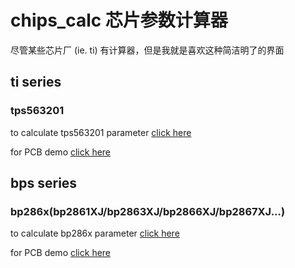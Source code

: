 # chips_calc 芯片参数计算器

尽管某些芯片厂 (ie. ti) 有计算器，但是我就是喜欢这种简洁明了的界面


## ti series
### tps563201
to calculate tps563201 parameter [click here](https://catsimple.github.io/bp286x_calc/)

for PCB demo [click here](https://oshwhub.com/catsimple/bp2866-led-heng-liu-qu-dong)

## bps series
### bp286x(bp2861XJ/bp2863XJ/bp2866XJ/bp2867XJ...)
to calculate bp286x parameter [click here](https://catsimple.github.io/bp286x_calc/)

for PCB demo [click here](https://oshwhub.com/catsimple/bp2866-led-heng-liu-qu-dong)

